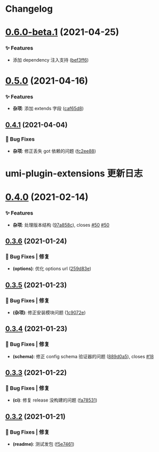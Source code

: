 # Changelog

# [0.6.0-beta.1](https://github.com/arvinxx/umi-plugin-extensions/compare/v0.5.0...v0.6.0-beta.1) (2021-04-25)


### ✨ Features

* 添加 dependency 注入支持 ([bef3ff6](https://github.com/arvinxx/umi-plugin-extensions/commit/bef3ff6))

# [0.5.0](https://github.com/arvinxx/umi-plugin-extensions/compare/v0.4.1...v0.5.0) (2021-04-16)


### ✨ Features

* **杂项**: 添加 extends 字段 ([caf65d8](https://github.com/arvinxx/umi-plugin-extensions/commit/caf65d8))

## [0.4.1](https://github.com/arvinxx/umi-plugin-extensions/compare/v0.4.0...v0.4.1) (2021-04-04)


### 🐛 Bug Fixes

* **杂项**: 修正丢失 got 依赖的问题 ([fc2ee88](https://github.com/arvinxx/umi-plugin-extensions/commit/fc2ee88))

# umi-plugin-extensions 更新日志

# [0.4.0](https://github.com/arvinxx/umi-plugin-extensions/compare/v0.3.6...v0.4.0) (2021-02-14)


### ✨ Features

* **杂项**: 处理版本结构 ([97a858c](https://github.com/arvinxx/umi-plugin-extensions/commit/97a858c)), closes [#50](https://github.com/arvinxx/umi-plugin-extensions/issues/50) [#50](https://github.com/arvinxx/umi-plugin-extensions/issues/50)

## [0.3.6](https://github.com/arvinxx/umi-plugin-extensions/compare/v0.3.5...v0.3.6) (2021-01-24)


### 🐛 Bug Fixes | 修复

* **(options)**: 优化 options url ([259d83e](https://github.com/arvinxx/umi-plugin-extensions/commit/259d83e))

## [0.3.5](https://github.com/arvinxx/umi-plugin-extensions/compare/v0.3.4...v0.3.5) (2021-01-23)


### 🐛 Bug Fixes | 修复

* **(杂项)**: 修正安装模块问题 ([1c9072e](https://github.com/arvinxx/umi-plugin-extensions/commit/1c9072e))

## [0.3.4](https://github.com/arvinxx/umi-plugin-extensions/compare/v0.3.3...v0.3.4) (2021-01-23)


### 🐛 Bug Fixes | 修复

* **(schema)**: 修正 config schema 验证器的问题 ([889d0a5](https://github.com/arvinxx/umi-plugin-extensions/commit/889d0a5)), closes [#18](https://github.com/arvinxx/umi-plugin-extensions/issues/18)

## [0.3.3](https://github.com/arvinxx/umi-plugin-extensions/compare/v0.3.2...v0.3.3) (2021-01-22)


### 🐛 Bug Fixes | 修复

* **(ci)**: 修复 release 没构建的问题 ([fa78531](https://github.com/arvinxx/umi-plugin-extensions/commit/fa78531))

## [0.3.2](https://github.com/arvinxx/umi-plugin-extensions/compare/v0.3.1...v0.3.2) (2021-01-21)

### 🐛 Bug Fixes | 修复

- **(readme)**: 测试发包 ([f5e7461](https://github.com/arvinxx/umi-plugin-extensions/commit/f5e7461))
